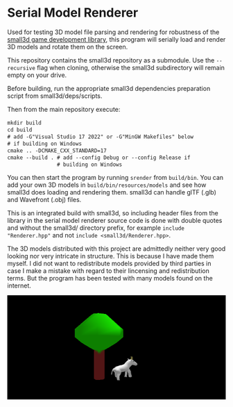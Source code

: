 Serial Model Renderer
=====================

Used for testing 3D model file parsing and rendering for robustness of the 
[small3d game development library](https://github.com/dimi309/small3d), this program will serially load and render 3D models
and rotate them on the screen.

This repository contains the small3d repository as a submodule. Use 
the `--recursive` flag when cloning, otherwise the small3d subdirectory 
will remain empty on your drive.

Before building, run the appropriate small3d dependencies preparation script
from small3d/deps/scripts.

Then from the main repository execute:

	mkdir build
	cd build
	# add -G"Visual Studio 17 2022" or -G"MinGW Makefiles" below
    # if building on Windows
	cmake .. -DCMAKE_CXX_STANDARD=17 
	cmake --build . # add --config Debug or --config Release if 
	                # building on Windows
					
You can then start the program by running `srender` from `build/bin`.
You can add your own 3D models in `build/bin/resources/models` and see
how small3d does loading and rendering them. small3d can handle glTF (.glb)
and Wavefront (.obj) files.
					
This is an integrated build with small3d, so including header files from the 
library in the serial model renderer source code is done with double quotes and 
without the small3d/ directory prefix, for example `include "Renderer.hpp"` 
and not `include <small3d/Renderer.hpp>`.
		 
The 3D models distributed with this project are admittedly neither very good 
looking nor very intricate in structure. This is because I have made them 
myself. I did not want to redistribute models provided by third parties in case 
I make a mistake with regard to their lincensing and redistribution terms. But 
the program has been tested with many models found on the internet.

![screenshot](screenshot.png)
